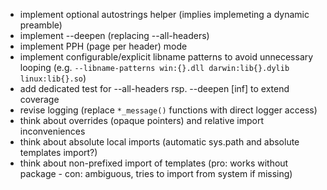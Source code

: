 - implement optional autostrings helper (implies implemeting a dynamic preamble)
- implement --deepen (replacing --all-headers)
- implement PPH (page per header) mode
- implement configurable/explicit libname patterns to avoid unnecessary looping (e.g. `--libname-patterns win:{}.dll darwin:lib{}.dylib linux:lib{}.so`)
- add dedicated test for --all-headers rsp. --deepen [inf] to extend coverage
- revise logging (replace `*_message()` functions with direct logger access)
- think about overrides (opaque pointers) and relative import inconveniences
- think about absolute local imports (automatic sys.path and absolute templates import?)
- think about non-prefixed import of templates (pro: works without package - con: ambiguous, tries to import from system if missing)

